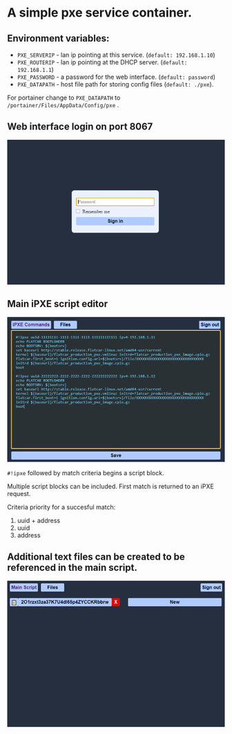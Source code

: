 # **A simple pxe service container.**

## Environment variables:
- `PXE_SERVERIP` - lan ip pointing at this service. (`default: 192.168.1.10`)
- `PXE_ROUTERIP` - lan ip pointing at the DHCP server. (`default: 192.168.1.1`)
- `PXE_PASSWORD` - a password for the web interface. (`default: password`)
- `PXE_DATAPATH` - host file path for storing config files (`default: ./pxe`).

For portainer change to `PXE_DATAPATH` to `/portainer/Files/AppData/Config/pxe` .

## Web interface login on port 8067
![login page](assets/login.png?raw=true "Login")

## Main iPXE script editor
![ipxe script editor](assets/main.png?raw=true "iPXE")

`#!ipxe` followed by match criteria begins a script block.

Multiple script blocks can be included.
First match is returned to an iPXE request.

Criteria priority for a succesful match:
1. uuid + address
2. uuid
3. address

## Additional text files can be created to be referenced in the main script.
![additional config files](assets/files.png?raw=true "Configs")
